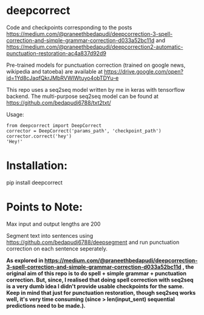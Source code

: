 # deepcorrect

Code and checkpoints corresponding to the posts https://medium.com/@praneethbedapudi/deepcorrection-3-spell-correction-and-simple-grammar-correction-d033a52bc11d and https://medium.com/@praneethbedapudi/deepcorrection2-automatic-punctuation-restoration-ac4a837d92d9

Pre-trained models for punctuation correction (trained on google news, wikipedia and tatoeba) are available at https://drive.google.com/open?id=1Yd8cJaqfQkrJMbRVWIWtuyo4obTDYu-e

This repo uses a seq2seq model written by me in keras with tensorflow backend. The multi-purpose seq2seq model can be found at https://github.com/bedapudi6788/txt2txt/

Usage:
```
from deepcorrect import DeepCorrect
corrector = DeepCorrect('params_path', 'checkpoint_path')
corrector.correct('hey')
'Hey!'
```

# Installation:

pip install deepcorrect

# Points to Note:

Max input and output lengths are 200

Segment text into sentences using https://github.com/bedapudi6788/deepsegment and run punctuation correction on each sentence seperately.

**As explored in https://medium.com/@praneethbedapudi/deepcorrection-3-spell-correction-and-simple-grammar-correction-d033a52bc11d , the original aim of this repo is to do spell + simple grammar + punctuation correction. But, since, I realised that doing spell correction with seq2seq is a very dumb idea I didn't provide usable checkpoints for the same. Keep in mind that just for punctuation restoration, though seq2seq works well, it's very time consuming (since > len(input_sent) sequential predictions need to be made.).**
